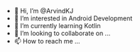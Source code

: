 - 👋 Hi, I’m @ArvindKJ
- 👀 I’m interested in Android Development
- 🌱 I’m currently learning Kotlin
- 💞️ I’m looking to collaborate on ...
- 📫 How to reach me ...

<!---
ArvindKJ/ArvindKJ is a ✨ special ✨ repository because its `README.md` (this file) appears on your GitHub profile.
You can click the Preview link to take a look at your changes.
--->
